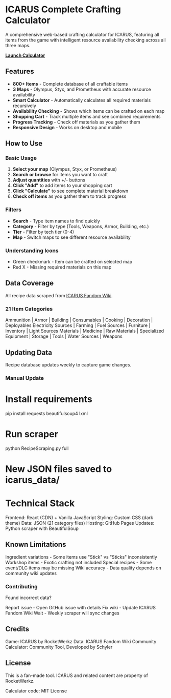 # ICARUS Complete Crafting Calculator

A comprehensive web-based crafting calculator for ICARUS, featuring all items from the game with intelligent resource availability checking across all three maps.

**[Launch Calculator](https://schylerchase.github.io/icarus-calculator/)**

## Features

- **800+ Items** - Complete database of all craftable items
- **3 Maps** - Olympus, Styx, and Prometheus with accurate resource availability
- **Smart Calculator** - Automatically calculates all required materials recursively
- **Availability Checking** - Shows which items can be crafted on each map
- **Shopping Cart** - Track multiple items and see combined requirements
- **Progress Tracking** - Check off materials as you gather them
- **Responsive Design** - Works on desktop and mobile

## How to Use

### Basic Usage

1. **Select your map** (Olympus, Styx, or Prometheus)
2. **Search or browse** for items you want to craft
3. **Adjust quantities** with +/- buttons
4. **Click "Add"** to add items to your shopping cart
5. **Click "Calculate"** to see complete material breakdown
6. **Check off items** as you gather them to track progress

### Filters

- **Search** - Type item names to find quickly
- **Category** - Filter by type (Tools, Weapons, Armor, Building, etc.)
- **Tier** - Filter by tech tier (0-4)
- **Map** - Switch maps to see different resource availability

### Understanding Icons

- Green checkmark - Item can be crafted on selected map
- Red X - Missing required materials on this map

## Data Coverage

All recipe data scraped from [ICARUS Fandom Wiki](https://icarus.fandom.com).

### 21 Item Categories

Ammunition | Armor | Building | Consumables | Cooking | Decoration | Deployables
Electricity Sources | Farming | Fuel Sources | Furniture | Inventory | Light Sources
Materials | Medicine | Raw Materials | Specialized Equipment | Storage | Tools | Water Sources | Weapons

## Updating Data

Recipe database updates weekly to capture game changes.

### Manual Update

# Install requirements
pip install requests beautifulsoup4 lxml

# Run scraper
python RecipeScraping.py full

# New JSON files saved to icarus_data/

# Technical Stack

Frontend: React (CDN) + Vanilla JavaScript
Styling: Custom CSS (dark theme)
Data: JSON (21 category files)
Hosting: GitHub Pages
Updates: Python scraper with BeautifulSoup

## Known Limitations

Ingredient variations - Some items use "Stick" vs "Sticks" inconsistently
Workshop items - Exotic crafting not included
Special recipes - Some event/DLC items may be missing
Wiki accuracy - Data quality depends on community wiki updates

### Contributing
Found incorrect data?

Report issue - Open GitHub issue with details
Fix wiki - Update ICARUS Fandom Wiki
Wait - Weekly scraper will sync changes

## Credits

Game: ICARUS by RocketWerkz
Data: ICARUS Fandom Wiki Community
Calculator: Community Tool, Developed by Schyler

## License

This is a fan-made tool. ICARUS and related content are property of RocketWerkz.

Calculator code: MIT License
